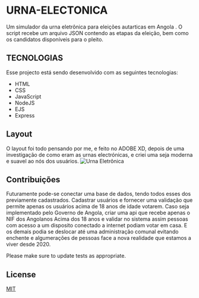 # URNA-ELECTONICA

Um simulador da urna eletrônica para eleições autarticas em Angola . O script recebe um arquivo JSON contendo as etapas da eleição, bem como os candidatos disponíveis para o pleito.

## TECNOLOGIAS

Esse projecto está sendo desenvolvido com as seguintes tecnologias:

- HTML
- CSS
- JavaScript
- NodeJS
- EJS
- Express




## Layout 

O layout foi todo pensando por me, e feito no ADOBE XD, depois de uma investigação de como eram as urnas electrónicas, e criei uma seja moderna e suavel ao nós dos usuários.
![Urna Eletrônica](urna-eletronica/screenshot.jpg)

## Contribuições
Futuramente pode-se conectar uma base de dados, tendo todos esses dos previamente cadastrados.
Cadastrar usuários e fornecer uma validação que permite apenas os usuários acima de 18 anos de idade votarem.
Caso seja implementado pelo Governo de Angola, criar uma api que recebe apenas o NIF dos Angolanos Acima dos 18 anos e validar no sistema assim pessoas com acesso a um disposito conectado a internet podiam votar em casa. E os demais podia se deslocar até uma administração comunal evitando enchente e algumerações de pessoas face a nova realidade que estamos a viver desde 2020.


Please make sure to update tests as appropriate.

## License
[MIT](https://choosealicense.com/licenses/mit/)